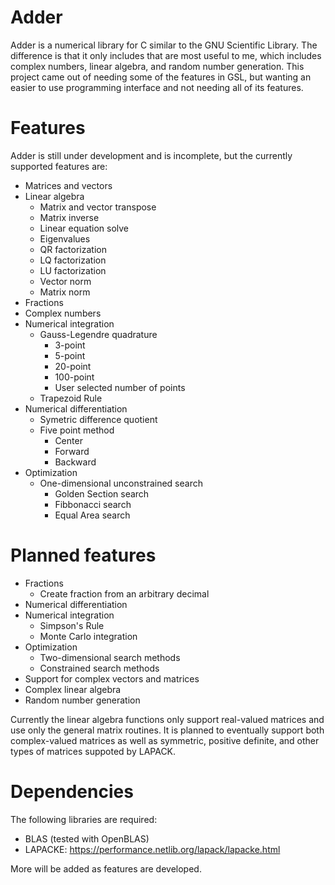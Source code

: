# Adder
Adder is a numerical library for C similar to the GNU Scientific Library. The difference is that it only includes
that are most useful to me, which includes complex numbers, linear algebra, and random number generation.
This project came out of needing some of the features in GSL, but wanting an easier to use programming interface and not needing all of its features.

# Features
Adder is still under development and is incomplete, but the currently supported features are:
* Matrices and vectors
* Linear algebra
  * Matrix and vector transpose
  * Matrix inverse
  * Linear equation solve
  * Eigenvalues
  * QR factorization
  * LQ factorization
  * LU factorization
  * Vector norm
  * Matrix norm
* Fractions
* Complex numbers
* Numerical integration
  * Gauss-Legendre quadrature
    * 3-point
    * 5-point
    * 20-point
    * 100-point
    * User selected number of points
  * Trapezoid Rule
* Numerical differentiation
  * Symetric difference quotient
  * Five point method
    * Center
    * Forward
    * Backward
* Optimization
  * One-dimensional unconstrained search
    * Golden Section search
    * Fibbonacci search
    * Equal Area search

<!--Linear algebra operations are performed using LAPACKE (https://performance.netlib.org/lapack/lapacke.html), a C language-->
<!--interface for LAPACK.-->

# Planned features
* Fractions
	* Create fraction from an arbitrary decimal
* Numerical differentiation
* Numerical integration
	* Simpson's Rule
	* Monte Carlo integration
* Optimization
	* Two-dimensional search methods
	 * Constrained search methods
* Support for complex vectors and matrices
* Complex linear algebra
* Random number generation

Currently the linear algebra functions only support real-valued matrices and
use only the general matrix routines. It is planned to eventually support
both complex-valued matrices as well as symmetric, positive definite, and other
types of matrices suppoted by LAPACK.

# Dependencies
The following libraries are required:
* BLAS (tested with OpenBLAS)
* LAPACKE:  https://performance.netlib.org/lapack/lapacke.html

More will be added as features are developed.
